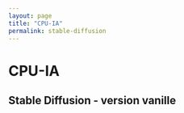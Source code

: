```yaml
---
layout: page
title: "CPU-IA"
permalink: stable-diffusion
---
```

# CPU-IA
## Stable Diffusion - version vanille

<script type="module"
src="https://gradio.s3-us-west-2.amazonaws.com/3.8/gradio.js">
</script>

<gradio-app space="runwayml/stable-diffusion-v1-5"></gradio-app>
